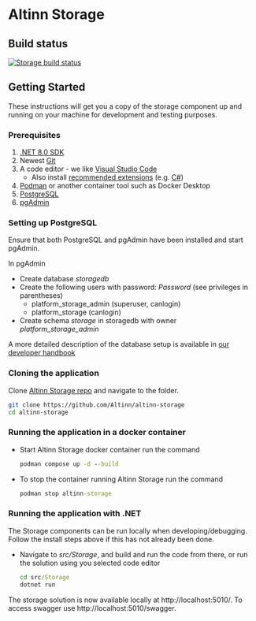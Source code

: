 # Altinn Storage

## Build status
[![Storage build status](https://dev.azure.com/brreg/altinn-studio/_apis/build/status/altinn-platform/storage-master?label=platform/storage)](https://dev.azure.com/brreg/altinn-studio/_build/latest?definitionId=35)


## Getting Started

These instructions will get you a copy of the storage component up and running on your machine for development and testing purposes.

### Prerequisites

1. [.NET 8.0 SDK](https://dotnet.microsoft.com/download/dotnet/8.0)
2. Newest [Git](https://git-scm.com/downloads)
3. A code editor - we like [Visual Studio Code](https://code.visualstudio.com/download)
   - Also install [recommended extensions](https://code.visualstudio.com/docs/editor/extension-marketplace#_workspace-recommended-extensions) (e.g. [C#](https://marketplace.visualstudio.com/items?itemName=ms-dotnettools.csharp))
4. [Podman](https://podman.io/) or another container tool such as Docker Desktop
5. [PostgreSQL](https://www.postgresql.org/download/)
6. [pgAdmin](https://www.pgadmin.org/download/)


### Setting up PostgreSQL

Ensure that both PostgreSQL and pgAdmin have been installed and start pgAdmin.

In pgAdmin
- Create database _storagedb_
- Create the following users with password: _Password_ (see privileges in parentheses)
  - platform_storage_admin (superuser, canlogin)
  - platform_storage (canlogin)
- Create schema _storage_ in storagedb with owner _platform_storage_admin_

A more detailed description of the database setup is available in [our developer handbook](https://docs.altinn.studio/community/contributing/handbook/postgres/)

### Cloning the application

Clone [Altinn Storage repo](https://github.com/Altinn/altinn-storage) and navigate to the folder.

```bash
git clone https://github.com/Altinn/altinn-storage
cd altinn-storage
```

### Running the application in a docker container

- Start Altinn Storage docker container run the command

  ```cmd
  podman compose up -d --build
  ```

- To stop the container running Altinn Storage run the command

  ```cmd
  podman stop altinn-storage
  ```

### Running the application with .NET

The Storage components can be run locally when developing/debugging. Follow the install steps above if this has not already been done.

- Navigate to _src/Storage_, and build and run the code from there, or run the solution using you selected code editor

  ```cmd
  cd src/Storage
  dotnet run
  ```

The storage solution is now available locally at http://localhost:5010/.
To access swagger use http://localhost:5010/swagger.